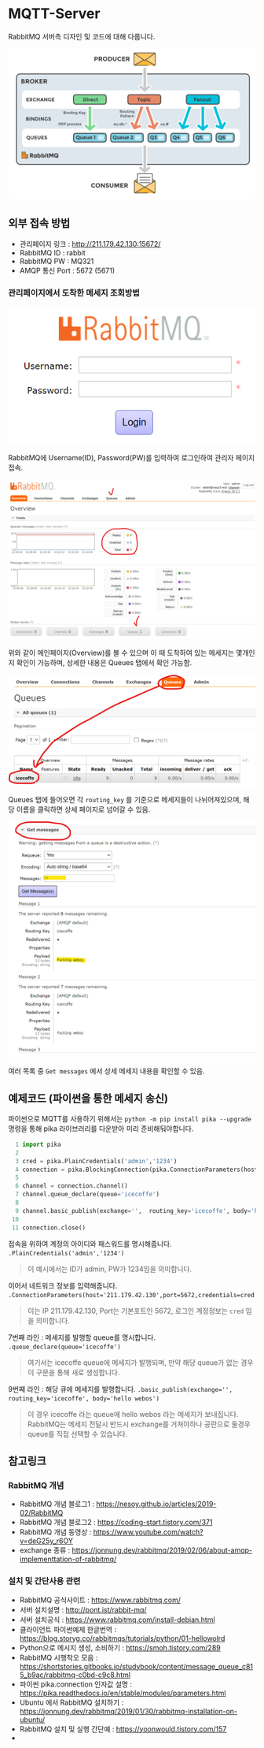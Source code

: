 # MQTT-Server

RabbitMQ 서버측 디자인 및 코드에 대해 다룹니다.

![RabbitMQ동작구조(workflow)](./readme_file/img/RabbitMQ동작구조.png)



## 외부 접속 방법

- 관리페이지 링크 : http://211.179.42.130:15672/
- RabbitMQ ID : rabbit
- RabbitMQ PW : MQ321
- AMQP 통신 Port : 5672 (5671)



### 관리페이지에서 도착한 메세지 조회방법

![](./readme_file/img/login.png)

RabbitMQ에 Username(ID), Password(PW)를 입력하여 로그인하여 관리자 페이지 접속.







![](./readme_file/img/web-main.png)

위와 같이 메인페이지(Overview)를 볼 수 있으며 이 때 도착하여 있는 메세지는 몇개인지 확인이 가능하며, 상세한 내용은 Queues 탭에서 확인 가능함.







![](./readme_file/img/web-queue.png)

Queues 탭에 들어오면 각  `routing_key` 를 기준으로 메세지들이 나뉘어져있으며, 해당 이름을 클릭하면 상세 페이지로 넘어갈 수 있음.







![](./readme_file/img/web-message.png)

여러 목록 중 `Get messages` 에서 상세 메세지 내용을 확인할 수 있음.







## 예제코드 (파이썬을 통한 메세지 송신)

파이썬으로 MQTT를 사용하기 위해서는 `python -m pip install pika --upgrade` 명령을 통해 pika 라이브러리를 다운받아 미리 준비해둬야합니다.

```python
  1 import pika
  2
  3 cred = pika.PlainCredentials('admin','1234')
  4 connection = pika.BlockingConnection(pika.ConnectionParameters(host='211.179.42.130',port=5672,credentials=cred)    )
  5
  6 channel = connection.channel()
  7 channel.queue_declare(queue='icecoffe')
  8
  9 channel.basic_publish(exchange='',  routing_key='icecoffe', body='hello webos')
 10
 11 connection.close()
```
  
접속을 위하여 계정의 아이디와 패스워드를 명시해줍니다. `.PlainCredentials('admin','1234')`
> 이 예시에서는 ID가 admin, PW가 1234임을 의미합니다.  
  
이어서 네트워크 정보를 입력해줍니다. `.ConnectionParameters(host='211.179.42.130',port=5672,credentials=cred`
> 이는 IP 211.179.42.130, Port는 기본포트인 5672, 로그인 계정정보는 `cred` 임을 의미합니다.
  
7번째 라인 : 메세지를 발행할 queue를 명시합니다. `.queue_declare(queue='icecoffe')`
> 여기서는 icecoffe queue에 메세지가 발행되며, 만약 해당 queue가 없는 경우 이 구문을 통해 새로 생성합니다.
  
9번째 라인 : 해당 큐에 메세지를 발행합니다. `.basic_publish(exchange='',  routing_key='icecoffe', body='hello webos')`
> 이 경우 icecoffe 라는 queue에 hello webos 라는 메세지가 보내집니다. RabbitMQ는 메세지 전달시 반드시 exchange를 거쳐야하나 공란으로 둘경우 queue를 직접 선택할 수 있습니다.
  


## 참고링크
### RabbitMQ 개념
 - RabbitMQ 개념 블로그1  : https://nesoy.github.io/articles/2019-02/RabbitMQ  
 - RabbitMQ 개념 블로그2 : https://coding-start.tistory.com/371  
 - RabbitMQ 개념 동영상 : https://www.youtube.com/watch?v=deG25y_r6OY  
 - exchange 종류 : https://jonnung.dev/rabbitmq/2019/02/06/about-amqp-implementtation-of-rabbitmq/  

### 설치 및 간단사용 관련
 - RabbitMQ 공식사이트 : https://www.rabbitmq.com/
 - 서버 설치설명 : http://pont.ist/rabbit-mq/
 - 서버 설치공식 : https://www.rabbitmq.com/install-debian.html
 - 클라이언트 파이썬예제 한글번역 : https://blog.storyg.co/rabbitmqs/tutorials/python/01-hellowolrd
 - Python으로 메시지 생성, 소비하기 : https://smoh.tistory.com/289
 - RabbitMQ 시행착오 모음 : https://shortstories.gitbooks.io/studybook/content/message_queue_c815_b9ac/rabbitmq-c0bd-c9c8.html
 - 파이썬 pika.connection 인자값 설명 : https://pika.readthedocs.io/en/stable/modules/parameters.html
 - Ubuntu 에서 RabbitMQ 설치하기 : https://jonnung.dev/rabbitmq/2019/01/30/rabbitmq-installation-on-ubuntu/
 - RabbitMQ 설치 및 실행 간단예 : https://yoonwould.tistory.com/157
 -

